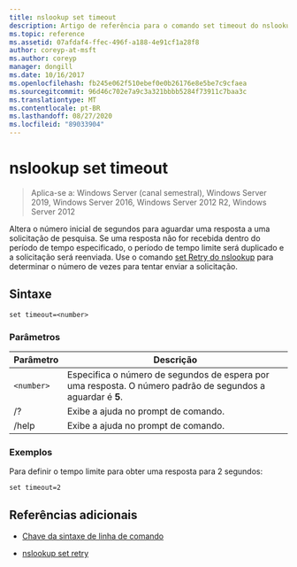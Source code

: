 ```yaml
---
title: nslookup set timeout
description: Artigo de referência para o comando set timeout do nslookup, que altera o número inicial de segundos para aguardar uma resposta a uma solicitação de pesquisa.
ms.topic: reference
ms.assetid: 07afdaf4-ffec-496f-a188-4e91cf1a28f8
author: coreyp-at-msft
ms.author: coreyp
manager: dongill
ms.date: 10/16/2017
ms.openlocfilehash: fb245e062f510ebef0e0b26176e8e5be7c9cfaea
ms.sourcegitcommit: 96d46c702e7a9c3a321bbbb5284f73911c7baa3c
ms.translationtype: MT
ms.contentlocale: pt-BR
ms.lasthandoff: 08/27/2020
ms.locfileid: "89033904"
---
```

# <a name="nslookup-set-timeout"></a>nslookup set timeout

> Aplica-se a: Windows Server (canal semestral), Windows Server 2019, Windows Server 2016, Windows Server 2012 R2, Windows Server 2012

Altera o número inicial de segundos para aguardar uma resposta a uma solicitação de pesquisa. Se uma resposta não for recebida dentro do período de tempo especificado, o período de tempo limite será duplicado e a solicitação será reenviada. Use o comando [set Retry do nslookup](nslookup-set-retry.md) para determinar o número de vezes para tentar enviar a solicitação.

## <a name="syntax"></a>Sintaxe

```
set timeout=<number>
```

### <a name="parameters"></a>Parâmetros

| Parâmetro | Descrição |
| ---------- | ---------- |
| `<number>` | Especifica o número de segundos de espera por uma resposta. O número padrão de segundos a aguardar é **5**. |
| /? | Exibe a ajuda no prompt de comando. |
| /help | Exibe a ajuda no prompt de comando. |

### <a name="examples"></a>Exemplos

Para definir o tempo limite para obter uma resposta para 2 segundos:

```
set timeout=2
```

## <a name="additional-references"></a>Referências adicionais

- [Chave da sintaxe de linha de comando](command-line-syntax-key.md)

- [nslookup set retry](nslookup-set-retry.md)
